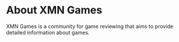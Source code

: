 # About XMN Games

XMN Games is a community for game reviewing that aims to provide detailed
information about games.
